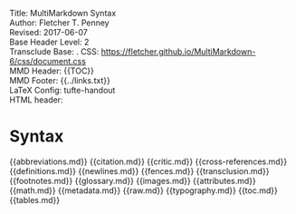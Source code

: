 Title:	MultiMarkdown Syntax  
Author:	Fletcher T. Penney  
Revised:	2017-06-07  
Base Header Level:	2  
Transclude Base:	.
CSS:	https://fletcher.github.io/MultiMarkdown-6/css/document.css  
MMD Header:	{{TOC}}  
MMD Footer:	{{../links.txt}}  
LaTeX Config:	tufte-handout  
HTML header:	<script src="https://cdnjs.cloudflare.com/ajax/libs/mathjax/2.7.2/MathJax.js?config=TeX-AMS-MML_HTMLorMML"></script>
<link rel="stylesheet" href="https://cdnjs.cloudflare.com/ajax/libs/highlight.js/9.12.0/styles/default.min.css">
<script src="https://cdnjs.cloudflare.com/ajax/libs/highlight.js/9.12.0/highlight.min.js"></script>
<script>hljs.initHighlightingOnLoad();</script>


# Syntax #

{{abbreviations.md}}
{{citation.md}}
{{critic.md}}
{{cross-references.md}}
{{definitions.md}}
{{newlines.md}}
{{fences.md}}
{{transclusion.md}}
{{footnotes.md}}
{{glossary.md}}
{{images.md}}
{{attributes.md}}
{{math.md}}
{{metadata.md}}
{{raw.md}}
{{typography.md}}
{{toc.md}}
{{tables.md}}

